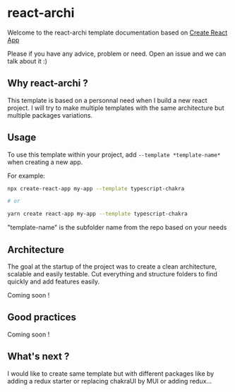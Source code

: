 # react-archi

Welcome to the react-archi template documentation based on [Create React App](https://github.com/facebook/create-react-app)

Please if you have any advice, problem or need. Open an issue and we can talk about it :)

## Why react-archi ?

This template is based on a personnal need when I build a new react project.
I will try to make multiple templates with the same architecture but multiple packages variations.

## Usage

To use this template within your project, add `--template *template-name*` when creating a new app.

For example:

```sh
npx create-react-app my-app --template typescript-chakra

# or

yarn create react-app my-app --template typescript-chakra
```
"template-name" is the subfolder name from the repo based on your needs

## Architecture

The goal at the startup of the project was to create a clean architecture, scalable and easily testable. Cut everything and structure folders to find quickly and add features easily.

Coming soon !

## Good practices

Coming soon !

## What's next ?

I would like to create same template but with different packages like by adding a redux starter or replacing chakraUI by MUI or adding redux...
